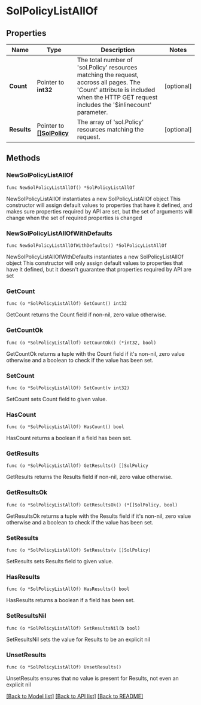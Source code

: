 # SolPolicyListAllOf

## Properties

Name | Type | Description | Notes
------------ | ------------- | ------------- | -------------
**Count** | Pointer to **int32** | The total number of &#39;sol.Policy&#39; resources matching the request, accross all pages. The &#39;Count&#39; attribute is included when the HTTP GET request includes the &#39;$inlinecount&#39; parameter. | [optional] 
**Results** | Pointer to [**[]SolPolicy**](SolPolicy.md) | The array of &#39;sol.Policy&#39; resources matching the request. | [optional] 

## Methods

### NewSolPolicyListAllOf

`func NewSolPolicyListAllOf() *SolPolicyListAllOf`

NewSolPolicyListAllOf instantiates a new SolPolicyListAllOf object
This constructor will assign default values to properties that have it defined,
and makes sure properties required by API are set, but the set of arguments
will change when the set of required properties is changed

### NewSolPolicyListAllOfWithDefaults

`func NewSolPolicyListAllOfWithDefaults() *SolPolicyListAllOf`

NewSolPolicyListAllOfWithDefaults instantiates a new SolPolicyListAllOf object
This constructor will only assign default values to properties that have it defined,
but it doesn't guarantee that properties required by API are set

### GetCount

`func (o *SolPolicyListAllOf) GetCount() int32`

GetCount returns the Count field if non-nil, zero value otherwise.

### GetCountOk

`func (o *SolPolicyListAllOf) GetCountOk() (*int32, bool)`

GetCountOk returns a tuple with the Count field if it's non-nil, zero value otherwise
and a boolean to check if the value has been set.

### SetCount

`func (o *SolPolicyListAllOf) SetCount(v int32)`

SetCount sets Count field to given value.

### HasCount

`func (o *SolPolicyListAllOf) HasCount() bool`

HasCount returns a boolean if a field has been set.

### GetResults

`func (o *SolPolicyListAllOf) GetResults() []SolPolicy`

GetResults returns the Results field if non-nil, zero value otherwise.

### GetResultsOk

`func (o *SolPolicyListAllOf) GetResultsOk() (*[]SolPolicy, bool)`

GetResultsOk returns a tuple with the Results field if it's non-nil, zero value otherwise
and a boolean to check if the value has been set.

### SetResults

`func (o *SolPolicyListAllOf) SetResults(v []SolPolicy)`

SetResults sets Results field to given value.

### HasResults

`func (o *SolPolicyListAllOf) HasResults() bool`

HasResults returns a boolean if a field has been set.

### SetResultsNil

`func (o *SolPolicyListAllOf) SetResultsNil(b bool)`

 SetResultsNil sets the value for Results to be an explicit nil

### UnsetResults
`func (o *SolPolicyListAllOf) UnsetResults()`

UnsetResults ensures that no value is present for Results, not even an explicit nil

[[Back to Model list]](../README.md#documentation-for-models) [[Back to API list]](../README.md#documentation-for-api-endpoints) [[Back to README]](../README.md)


